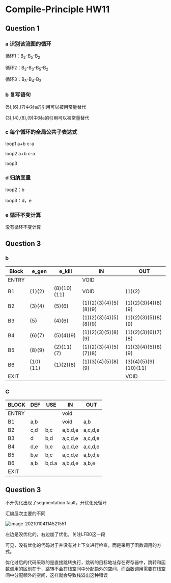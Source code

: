 # Compile-Principle HW11

## Question 1

### a 识别该流图的循环

循环1：B<sub>2</sub>-B<sub>5</sub>-B<sub>2</sub>

循环2：B<sub>2</sub>-B<sub>3</sub>-B<sub>5</sub>-B<sub>2</sub>

循环3：B<sub>3</sub>-B<sub>4</sub>-B<sub>3</sub>

### b  复写语句

(5),(6),(7)中对a的引用可以被用常量替代

(3),(4),(8),(9)中对a的引用可以被常量替代

### c 每个循环的全局公共子表达式

loop1 a+b c-a

loop2 a+b c-a

loop3

### d 归纳变量

loop2：b

loop3：d，e

### e 循环不变计算

没有循环不变计算

## Question 3

### b

| Block | e_gen    | e_kill      | IN                    | OUT                  |
| ----- | -------- | ----------- | --------------------- | -------------------- |
| ENTRY |          |             | VOID                  |                      |
| B1    | (1)(2)   | (8)(10)(11) | VOID                  | (1)(2)               |
| B2    | (3)(4)   | (5)(6)      | (1)(2)(3)(4)(5)(8)(9) | (1)(2)(3)(4)(8)(9)   |
| B3    | (5)      | (4)(6)      | (1)(2)(3)(4)(5)(8)(9) | (1)(2)(3)(5)(8)(9)   |
| B4    | (6)(7)   | (5)(4)(9)   | (1)(2)(3)(5)(8)(9)    | (1)(2)(3)(6)(7)(8)   |
| B5    | (8)(9)   | (2)(11)(7)  | (1)(2)(3)(4)(5)(7)(8) | (1)(3)(4)(5)(8)(9)   |
| B6    | (10)(11) | (1)(2)(8)   | (1)(3)(4)(5)(8)(9)    | (3)(4)(5)(9)(10)(11) |
| EXIT  |          |             |                       | VOID                 |

### C

| BLOCK | DEF  | USE   | IN      | OUT     |
| ----- | ---- | ----- | ------- | ------- |
| ENTRY |      |       | void    |         |
| B1    | a,b  |       | void    | a,b     |
| B2    | c,d  | b,c   | a,b,d,e | a,c,d,e |
| B3    | d    | b,d   | a,c,d,e | a,c,d,e |
| B4    | d,e  | b,e   | a,c,d,e | a,c,d,e |
| B5    | b,e  | b,c   | a,c,d,e | a,b,d,e |
| B6    | a,b  | b,d.a | a,b,d,e | a,b,e   |
| EXIT  |      |       |         |         |

## Question 3

不开优化出现了segmentation fault，开优化死循环

汇编层次主要的不同

![image-20210104114521551](C:\Users\Lenovo\AppData\Roaming\Typora\typora-user-images\image-20210104114521551.png)

左边是没优化的，右边加了优化，关注LFB0这一段

可见，没有优化的代码对于并没有对上下文进行检查，而是采用了函数调用的方式。

优化过后的代码采取的是直接跳转执行，跳转的目标地址存在寄存器中，跳转和函数调用的区别在于，跳转不会在栈空间中分配额外的空间，而函数调用需要在栈空间中分配额外的空间，这样就会导致栈溢出这种错误